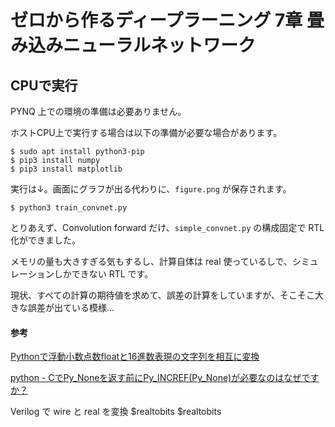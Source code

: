 # ゼロから作るディープラーニング 7章 畳み込みニューラルネットワーク

## CPUで実行

PYNQ 上での環境の準備は必要ありません。

ホストCPU上で実行する場合は以下の準備が必要な場合があります。

```
$ sudo apt install python3-pip
$ pip3 install numpy
$ pip3 install matplotlib
```

実行は↓。画面にグラフが出る代わりに、`figure.png` が保存されます。

```
$ python3 train_convnet.py
```

とりあえず、Convolution forward だけ、`simple_convnet.py` の構成固定で RTL 化ができました。

メモリの量も大きすぎる気もするし、計算自体は real 使っているしで、シミュレーションしかできない RTL です。

現状、すべての計算の期待値を求めて、誤差の計算をしていますが、そこそこ大きな誤差が出ている模様…

#### 参考

[Pythonで浮動小数点数floatと16進数表現の文字列を相互に変換](https://note.nkmk.me/python-float-hex/)

[python - CでPy_Noneを返す前にPy_INCREF(Py_None)が必要なのはなぜですか？](https://ja.coder.work/so/python/200081)

Verilog で wire と real を変換  $realtobits $realtobits